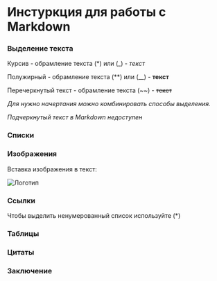 # Инстуркция для работы с Markdown

### Выделение текста

Курсив - обрамление текста (*) или (_) - *текст*

Полужирный - обрамление текста (**) или (__) - **текст**

Перечеркнутый текст - обрамление текста (~~) - ~~текст~~

_Для нужно начертания можно комбинировать способы выделения._

*Подчеркнутый текст в Markdown недоступен*

### Списки

### Изображения

Вставка изображения в текст:

![Логотип](Logo_markdown.png)

### Ссылки

Чтобы выделить ненумерованный список используйте (*)

### Таблицы

### Цитаты

### Заключение

